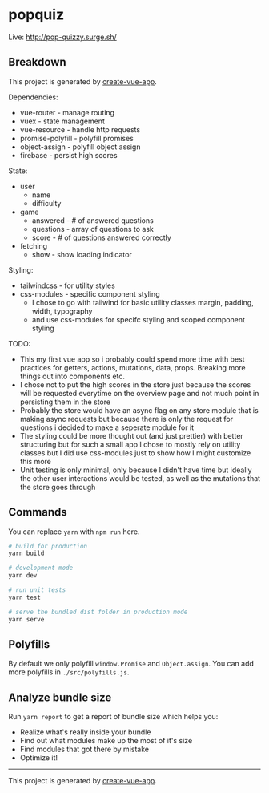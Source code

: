 # popquiz

Live: http://pop-quizzy.surge.sh/

## Breakdown

This project is generated by [create-vue-app](https://github.com/vue-land/create-vue-app).

Dependencies:
- vue-router - manage routing
- vuex - state management
- vue-resource - handle http requests
- promise-polyfill - polyfill promises
- object-assign - polyfill object assign
- firebase - persist high scores

State:
- user
  - name
  - difficulty
- game
  - answered - # of answered questions
  - questions - array of questions to ask
  - score - # of questions answered correctly
- fetching
  - show - show loading indicator

Styling:
- tailwindcss - for utility styles
- css-modules - specific component styling
  - I chose to go with tailwind for basic utility classes margin, padding, width, typography
  - and use css-modules for specifc styling and scoped component styling

TODO:
- This my first vue app so i probably could spend more time with best practices for
getters, actions, mutations, data, props. Breaking more things out into components etc.
- I chose not to put the high scores in the store just because the scores will be requested
everytime on the overview page and not much point in persisting them in the store
- Probably the store would have an async flag on any store module that is making async requests
but because there is only the request for questions i decided to make a seperate module for it
- The styling could be more thought out (and just prettier) with better structuring but for such a small
app I chose to mostly rely on utility classes but I did use css-modules just to show how
I might customize this more
- Unit testing is only minimal, only because I didn't have time but ideally the other user interactions
would be tested, as well as the mutations that the store goes through

## Commands

You can replace `yarn` with `npm run` here.

```bash
# build for production
yarn build

# development mode
yarn dev

# run unit tests
yarn test

# serve the bundled dist folder in production mode
yarn serve
```

## Polyfills

By default we only polyfill `window.Promise` and `Object.assign`. You can add more polyfills in `./src/polyfills.js`.

## Analyze bundle size

Run `yarn report` to get a report of bundle size which helps you:

- Realize what's really inside your bundle
- Find out what modules make up the most of it's size
- Find modules that got there by mistake
- Optimize it!

---

This project is generated by [create-vue-app](https://github.com/vue-land/create-vue-app).
